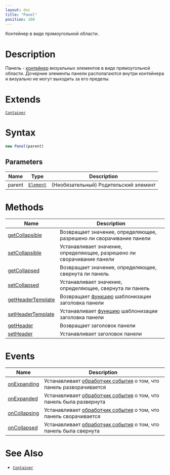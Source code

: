 ```yaml
---
layout: doc
title: "Panel"
position: 100
---
```


Контейнер в виде прямоугольной области.

# Description

Панель - [контейнер](../../Core/Elements/Container/) визуальных элементов в виде прямоугольной области.
Дочерние элементы панели располагаются внутри контейнера и визуально не могут выходить за его пределы.

# Extends

[`Container`](../../Core/Elements/Container/)

# Syntax

```js
new Panel(parent)
```

## Parameters

|Name|Type|Description|
|----|----|-----------|
|parent|[`Element`](../../Core/Elements/Element)| (Необязательный) Родительский элемент|

# Methods

|Name|Description|
|----|-----------|
|[getCollapsible](Panel.getCollapsible/)|Возвращает значение, определяющее, разрешено ли сворачивание панели|
|[setCollapsible](Panel.setCollapsible/)|Устанавливает значение, определяющее, разрешено ли сворачивание панели|
|[getCollapsed](Panel.getCollapsed/)|Возвращает значение, определяющее, свернута ли панель|
|[setCollapsed](Panel.setCollapsed/)|Устанавливает значение, определяющее, свернута ли панель|
|[getHeaderTemplate](Panel.getHeaderTemplate/)|Возвращает [функцию](../../Core/Script/) шаблонизации заголовка панели|
|[setHeaderTemplate](Panel.setHeaderTemplate/)|Устанавливает [функцию](../../Core/Script/) шаблонизации заголовка панели|
|[getHeader](Panel.getHeader/)|Возвращает заголовок панели|
|[setHeader](Panel.setHeader/)|Устанавливает заголовок панели|

# Events

|Name|Description|
|----|-----------|
|[onExpanding](Panel.onExpanding/)|Устанавливает [обработчик события](../../Core/Script/) о том, что панель разворачивается|
|[onExpanded](Panel.onExpanded/)|Устанавливает [обработчик события](../../Core/Script/) о том, что панель была развернута|
|[onCollapsing](Panel.onCollapsing/)|Устанавливает [обработчик события](../../Core/Script/) о том, что панель сворачивается|
|[onCollapsed](Panel.onCollapsed/)|Устанавливает [обработчик события](../../Core/Script/) о том, что панель была свернута|

# See Also

* [`Container`](../../Core/Elements/Container/)

